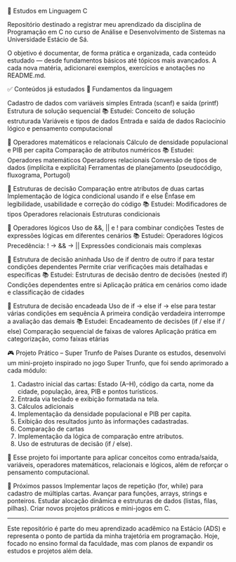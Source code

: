 📘 Estudos em Linguagem C

Repositório destinado a registrar meu aprendizado da disciplina de Programação em C no curso de Análise e Desenvolvimento de Sistemas na Universidade Estácio de Sá.

O objetivo é documentar, de forma prática e organizada, cada conteúdo estudado — desde fundamentos básicos até tópicos mais avançados.
A cada nova matéria, adicionarei exemplos, exercícios e anotações no README.md.

✅ Conteúdos já estudados
🔹 Fundamentos da linguagem

Cadastro de dados com variáveis simples
Entrada (scanf) e saída (printf)
Estrutura de solução sequencial
📚 Estudei:
Conceito de solução estruturada
Variáveis e tipos de dados
Entrada e saída de dados
Raciocínio lógico e pensamento computacional

🔹 Operadores matemáticos e relacionais
Cálculo de densidade populacional e PIB per capita
Comparação de atributos numéricos
📚 Estudei:
Operadores matemáticos
Operadores relacionais
Conversão de tipos de dados (implícita e explícita)
Ferramentas de planejamento (pseudocódigo, fluxograma, Portugol)

🔹 Estruturas de decisão
Comparação entre atributos de duas cartas
Implementação de lógica condicional usando if e else
Ênfase em legibilidade, usabilidade e correção do código
📚 Estudei:
Modificadores de tipos
Operadores relacionais
Estruturas condicionais

🔹 Operadores lógicos
Uso de &&, || e ! para combinar condições
Testes de expressões lógicas em diferentes cenários
📚 Estudei:
Operadores lógicos
Precedência: ! → && → ||
Expressões condicionais mais complexas

🔹 Estrutura de decisão aninhada
Uso de if dentro de outro if para testar condições dependentes
Permite criar verificações mais detalhadas e específicas
📚 Estudei:
Estruturas de decisão dentro de decisões (nested if)
Condições dependentes entre si
Aplicação prática em cenários como idade e classificação de cidades

🔹 Estrutura de decisão encadeada
Uso de if → else if → else para testar várias condições em sequência
A primeira condição verdadeira interrompe a avaliação das demais
📚 Estudei:
Encadeamento de decisões (if / else if / else)
Comparação sequencial de faixas de valores
Aplicação prática em categorização, como faixas etárias


🎮 Projeto Prático – Super Trunfo de Países
Durante os estudos, desenvolvi um mini-projeto inspirado no jogo Super Trunfo, que foi sendo aprimorado a cada módulo:
1. Cadastro inicial das cartas: Estado (A–H), código da carta, nome da cidade, população, área, PIB e pontos turísticos.
2. Entrada via teclado e exibição formatada na tela.
3. Cálculos adicionais
4. Implementação da densidade populacional e PIB per capita.
5. Exibição dos resultados junto às informações cadastradas.
6. Comparação de cartas
7. Implementação da lógica de comparação entre atributos.
8. Uso de estruturas de decisão (if / else).

📌 Esse projeto foi importante para aplicar conceitos como entrada/saída, variáveis, operadores matemáticos, relacionais e lógicos, além de reforçar o pensamento computacional.

🚀 Próximos passos
Implementar laços de repetição (for, while) para cadastro de múltiplas cartas.
Avançar para funções, arrays, strings e ponteiros.
Estudar alocação dinâmica e estruturas de dados (listas, filas, pilhas).
Criar novos projetos práticos e mini-jogos em C.

-----------------------------------------------------------------------------------------------------------------
Este repositório é parte do meu aprendizado acadêmico na Estácio (ADS) e representa o ponto de partida da minha trajetória em programação.
Hoje, focado no ensino formal da faculdade, mas com planos de expandir os estudos e projetos além dela.